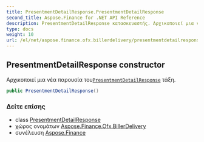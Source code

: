 ```yaml
---
title: PresentmentDetailResponse.PresentmentDetailResponse
second_title: Aspose.Finance for .NET API Reference
description: PresentmentDetailResponse κατασκευαστής. Αρχικοποιεί μια νέα παρουσία τουPresentmentDetailResponse τάξη.
type: docs
weight: 10
url: /el/net/aspose.finance.ofx.billerdelivery/presentmentdetailresponse/presentmentdetailresponse/
---
```

## PresentmentDetailResponse constructor

Αρχικοποιεί μια νέα παρουσία του[`PresentmentDetailResponse`](../) τάξη.

```csharp
public PresentmentDetailResponse()
```

### Δείτε επίσης

* class [PresentmentDetailResponse](../)
* χώρος ονομάτων [Aspose.Finance.Ofx.BillerDelivery](../../presentmentdetailresponse/)
* συνέλευση [Aspose.Finance](../../../)


